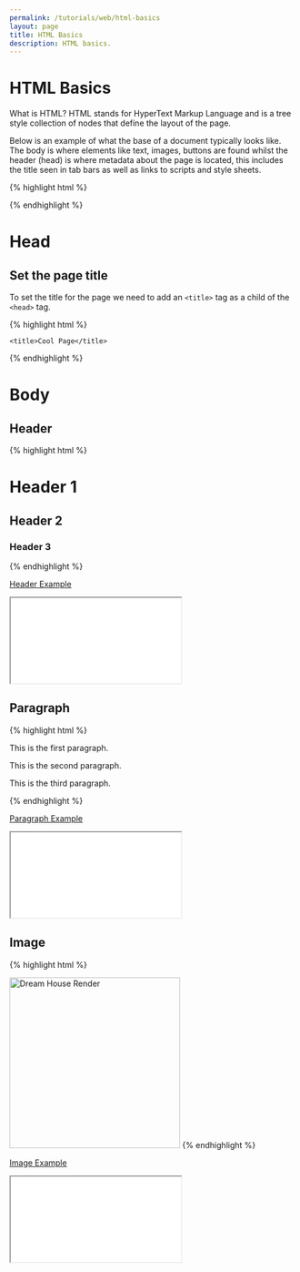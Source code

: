 ```yaml
---
permalink: /tutorials/web/html-basics
layout: page
title: HTML Basics
description: HTML basics.
---
```


# HTML Basics

What is HTML? HTML stands for HyperText Markup Language and is a tree style collection of nodes that define the layout of the page. 

Below is an example of what the base of a document typically looks like. The body is where elements like text, images, buttons are found whilst the header (head) is where metadata about the page is located, this includes the title seen in tab bars as well as links to scripts and style sheets. 

{% highlight html %}
<!DOCTYPE html>
<html>
    <head>
        <!-- Header -->
    </head>
    <body>
        <!-- Body -->
    </body>
</html>
{% endhighlight %}

# Head

## Set the page title

To set the title for the page we need to add an `<title>` tag as a child of the `<head>` tag.

{% highlight html %}
<head>
    <!-- Header -->

    <title>Cool Page</title>
</head>
{% endhighlight %}

# Body

## Header

{% highlight html %}
<body>
    <h1>Header 1</h1>
    <h2>Header 2</h2>
    <h3>Header 3</h3>
</body>
{% endhighlight %}

[Header Example](./examples/header.html)

<iframe src="./examples/header.html"></iframe>

## Paragraph

{% highlight html %}
<body>
    <p>This is the first paragraph.</p>
    <p>This is the second paragraph.</p>
    <p>This is the third paragraph.</p>
</body>
{% endhighlight %}

[Paragraph Example](./examples/paragraph.html)

<iframe src="./examples/paragraph.html"></iframe>

## Image

{% highlight html %}
<body>
    <img title="Dream House Render" alt="Dream House Render" src="https://www.matthew-macdonald.com/assets/images/portfolio/DVC/Final Render.PNG" width="300" />
</body>
{% endhighlight %}

[Image Example](./examples/image.html)

<iframe src="./examples/image.html"></iframe>
